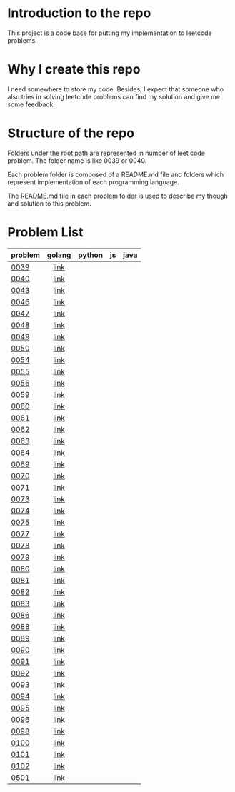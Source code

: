 # Introduction to the repo
This project is a code base for putting my implementation to leetcode problems.

# Why I create this repo
I need somewhere to store my code. Besides, I expect that someone who also tries in solving leetcode problems can find my solution and give me some feedback.

# Structure of the repo
Folders under the root path are represented in number of leet code problem. The folder name is like 0039 or 0040. 

Each problem folder is composed of a README.md file and folders which represent implementation of each programming language.

The README.md file in each problem folder is used to describe my though and solution to this problem.

# Problem List
| problem                                                                       |                                 golang                                 | python |   js | java |
| ----------------------------------------------------------------------------- | :--------------------------------------------------------------------: | -----: | ---: | ---- |
| [0039](https://leetcode.com/problems/combination-sum/)                        | [link](https://github.com/KenerChang/leetcode/tree/master/0039/golang) |        |      |
| [0040](https://leetcode.com/problems/combination-sum-ii/)                     | [link](https://github.com/KenerChang/leetcode/tree/master/0040/golang) |        |      |
| [0043](https://leetcode.com/problems/multiply-strings/)                       | [link](https://github.com/KenerChang/leetcode/tree/master/0043/golang) |        |      |
| [0046](https://leetcode.com/problems/permutations/)                           | [link](https://github.com/KenerChang/leetcode/tree/master/0046/golang) |        |      |
| [0047](https://leetcode.com/problems/permutations-ii/)                        | [link](https://github.com/KenerChang/leetcode/tree/master/0047/golang) |        |      |
| [0048](https://leetcode.com/problems/rotate-image/)                           | [link](https://github.com/KenerChang/leetcode/tree/master/0048/golang) |        |      |
| [0049](https://leetcode.com/problems/group-anagrams/)                         | [link](https://github.com/KenerChang/leetcode/tree/master/0049/golang) |        |      |
| [0050](https://leetcode.com/problems/powx-n/)                                 | [link](https://github.com/KenerChang/leetcode/tree/master/0050/golang) |        |      |
| [0054](https://leetcode.com/problems/spiral-matrix/)                          | [link](https://github.com/KenerChang/leetcode/tree/master/0054/golang) |        |      |
| [0055](https://leetcode.com/problems/jump-game/)                              | [link](https://github.com/KenerChang/leetcode/tree/master/0055/golang) |        |      |
| [0056](https://leetcode.com/problems/merge-intervals/)                        | [link](https://github.com/KenerChang/leetcode/tree/master/0056/golang) |        |      |
| [0059](https://leetcode.com/problems/spiral-matrix-ii/)                       | [link](https://github.com/KenerChang/leetcode/tree/master/0059/golang) |        |      |
| [0060](https://leetcode.com/problems/permutation-sequence/)                   | [link](https://github.com/KenerChang/leetcode/tree/master/0060/golang) |        |      |
| [0061](https://leetcode.com/problems/rotate-list/)                            | [link](https://github.com/KenerChang/leetcode/tree/master/0061/golang) |        |      |
| [0062](https://leetcode.com/problems/unique-paths/)                           | [link](https://github.com/KenerChang/leetcode/tree/master/0062/golang) |        |      |
| [0063](https://leetcode.com/problems/unique-paths-ii/)                        | [link](https://github.com/KenerChang/leetcode/tree/master/0063/golang) |        |      |
| [0064](https://leetcode.com/problems/minimum-path-sum/)                       | [link](https://github.com/KenerChang/leetcode/tree/master/0064/golang) |        |      |
| [0069](https://leetcode.com/problems/sqrtx/)                                  | [link](https://github.com/KenerChang/leetcode/tree/master/0069/golang) |        |      |
| [0070](https://leetcode.com/problems/climbing-stairs/)                        | [link](https://github.com/KenerChang/leetcode/tree/master/0070/golang) |        |      |
| [0071](https://leetcode.com/problems/simplify-path/)                          | [link](https://github.com/KenerChang/leetcode/tree/master/0071/golang) |        |      |
| [0073](https://leetcode.com/problems/simplify-path/)                          | [link](https://github.com/KenerChang/leetcode/tree/master/0073/golang) |        |      |
| [0074](https://leetcode.com/problems/search-a-2d-matrix/)                     | [link](https://github.com/KenerChang/leetcode/tree/master/0074/golang) |        |      |
| [0075](https://leetcode.com/problems/sort-colors/)                            | [link](https://github.com/KenerChang/leetcode/tree/master/0075/golang) |        |      |
| [0077](https://leetcode.com/problems/combinations/)                           | [link](https://github.com/KenerChang/leetcode/tree/master/0077/golang) |        |      |
| [0078](https://leetcode.com/problems/subsets/)                                | [link](https://github.com/KenerChang/leetcode/tree/master/0078/golang) |        |      |
| [0079](https://leetcode.com/problems/word-search/)                            | [link](https://github.com/KenerChang/leetcode/tree/master/0079/golang) |        |      |
| [0080](https://leetcode.com/problems/remove-duplicates-from-sorted-array-ii/) | [link](https://github.com/KenerChang/leetcode/tree/master/0080/golang) |        |      |
| [0081](https://leetcode.com/problems/search-in-rotated-sorted-array-ii/)      | [link](https://github.com/KenerChang/leetcode/tree/master/0081/golang) |        |      |
| [0082](https://leetcode.com/problems/remove-duplicates-from-sorted-list-ii/)  | [link](https://github.com/KenerChang/leetcode/tree/master/0082/golang) |        |      |
| [0083](https://leetcode.com/problems/remove-duplicates-from-sorted-list/)     | [link](https://github.com/KenerChang/leetcode/tree/master/0083/golang) |        |      |
| [0086](https://leetcode.com/problems/partition-list/)                         | [link](https://github.com/KenerChang/leetcode/tree/master/0086/golang) |        |      |
| [0088](https://leetcode.com/problems/merge-sorted-array/)                     | [link](https://github.com/KenerChang/leetcode/tree/master/0088/golang) |        |      |
| [0089](https://leetcode.com/problems/gray-code/)                              | [link](https://github.com/KenerChang/leetcode/tree/master/0089/golang) |        |      |
| [0090](https://leetcode.com/problems/subsets-ii/)                             | [link](https://github.com/KenerChang/leetcode/tree/master/0090/golang) |        |      |
| [0091](https://leetcode.com/problems/decode-ways/)                            | [link](https://github.com/KenerChang/leetcode/tree/master/0091/golang) |        |      |
| [0092](https://leetcode.com/problems/reverse-linked-list-ii/)                 | [link](https://github.com/KenerChang/leetcode/tree/master/0092/golang) |        |      |
| [0093](https://leetcode.com/problems/restore-ip-addresses/)                   | [link](https://github.com/KenerChang/leetcode/tree/master/0093/golang) |        |      |
| [0094](https://leetcode.com/problems/binary-tree-inorder-traversal/)          | [link](https://github.com/KenerChang/leetcode/tree/master/0094/golang/binarytreeinordertraversal) |        |      |
| [0095](https://leetcode.com/problems/unique-binary-search-trees-ii/)          | [link](https://github.com/KenerChang/leetcode/tree/master/0095/golang) |        |      |
| [0096](https://leetcode.com/problems/unique-binary-search-trees/)             | [link](https://github.com/KenerChang/leetcode/tree/master/0096/golang) |        |      |
| [0098](https://leetcode.com/problems/validate-binary-search-tree/)             | [link](https://github.com/KenerChang/leetcode/tree/master/0098/golang) |        |      |
| [0100](https://leetcode.com/problems/same-tree/)             | [link](https://github.com/KenerChang/leetcode/tree/master/0100/golang) |        |      |
| [0101](https://leetcode.com/problems/symmetric-tree/)             | [link](https://github.com/KenerChang/leetcode/tree/master/0101/golang) |        |      |
| [0102](https://leetcode.com/problems/binary-tree-level-order-traversal/)             | [link](https://github.com/KenerChang/leetcode/tree/master/0102/golang) |        |      |
| [0501](https://leetcode.com/problems/find-mode-in-binary-search-tree/)             | [link](https://github.com/KenerChang/leetcode/tree/master/0501/golang) |        |      |
